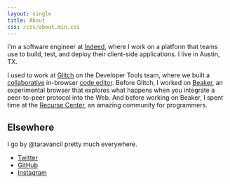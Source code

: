 ```yaml
---
layout: single
title: About
css: /css/about.min.css
---
```


<!-- <p class="large-text">I'm a software engineer at <a href="https://indeed.com">Indeed</a>. I live in Austin, TX.</p> -->

I'm a software engineer at [Indeed](https://indeed.com), where I work on a platform that teams use to build, test, and deploy their client-side applications. I live in Austin, TX.

I used to work at [Glitch](https://glitch.com) on the Developer Tools team, where we built a [collaborative](https://en.wikipedia.org/wiki/Operational_transformation) in-browser [code editor](https://glitch.com/edit). Before Glitch, I worked on [Beaker](https://beakerbrowser.com/about), an experimental browser that explores what happens when you integrate a peer-to-peer protocol into the Web. And before working on Beaker, I spent time at the [Recurse Center](https://www.recurse.com), an amazing community for programmers.

<p class="rc-scout"></p>

## Elsewhere

I go by @taravancil pretty much everywhere.

- [Twitter](https://twitter.com/taravancil)
- [GitHub](https://github.com/taravancil)
- [Instagram](https://instagram.com/taravancil)

<script src="https://www.recurse-scout.com/loader.js?t=0dcb1e3c1156a3fd0bda3cd94cfb434f"></script>
